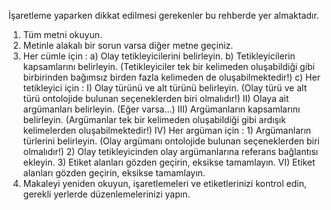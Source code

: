 İşaretleme yaparken dikkat edilmesi gerekenler bu rehberde yer almaktadır.

1) Tüm metni okuyun.
2) Metinle alakalı bir sorun varsa diğer metne geçiniz.
3) Her cümle için : 
    a) Olay tetikleyicilerini belirleyin.
    b) Tetikleyicilerin kapsamlarını belirleyin. (Tetikleyiciler tek bir kelimeden oluşabildiği gibi birbirinden bağımsız birden fazla kelimeden de oluşabilmektedir!)
    c) Her tetikleyici için :
        I) Olay türünü ve alt türünü belirleyin. (Olay türü ve alt türü ontolojide bulunan seçeneklerden biri olmalıdır!)
        II) Olaya ait argümanları belirleyin. (Eğer varsa...)
        III) Argümanların kapsamlarını belirleyin. (Argümanlar tek bir kelimeden oluşabildiği gibi ardışık kelimelerden oluşabilmektedir!)
        IV) Her argüman için : 
            1) Argümanların türlerini belirleyin. (Olay argümanı ontolojide bulunan seçeneklerden biri olmalıdır!)
            2) Olay tetikleyicinden olay argümanlarına referans bağlantısı ekleyin.
            3) Etiket alanları gözden geçirin, eksikse tamamlayın.
        VI) Etiket alanları gözden geçirin, eksikse tamamlayın.
4) Makaleyi yeniden okuyun, işaretlemeleri ve etiketlerinizi kontrol edin, gerekli yerlerde düzenlemelerinizi yapın.